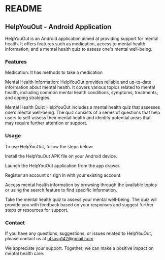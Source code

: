 # README
## HelpYouOut - Android Application
HelpYouOut is an Android application aimed at providing support for mental health. It offers features such as medication, access to mental health information, and a mental health quiz to assess one's mental well-being.

### Features
Medication: It has methods to take a medication

Mental Health Information: HelpYouOut provides reliable and up-to-date information about mental health. It covers various topics related to mental health, including common mental health conditions, symptoms, treatments, and coping strategies.

Mental Health Quiz: HelpYouOut includes a mental health quiz that assesses one's mental well-being. The quiz consists of a series of questions that help users to self-assess their mental health and identify potential areas that may require further attention or support.

### Usage
To use HelpYouOut, follow the steps below:

Install the HelpYouOut APK file on your Android device.

Launch the HelpYouOut application from the app drawer.

Register an account or sign in with your existing account.

Access mental health information by browsing through the available topics or using the search feature to find specific information.

Take the mental health quiz to assess your mental well-being. The quiz will provide you with feedback based on your responses and suggest further steps or resources for support.

### Contact
If you have any questions, suggestions, or issues related to HelpYouOut, please contact us at utsavp142@gmail.com

We appreciate your support. Together, we can make a positive impact on mental health care.
